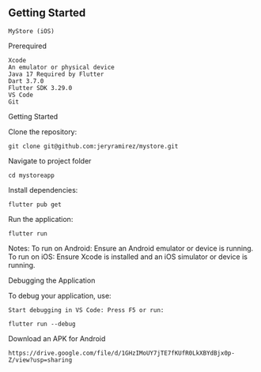 
## Getting Started

    MyStore (iOS)

Prerequired

    Xcode
    An emulator or physical device
    Java 17 Required by Flutter
    Dart 3.7.0
    Flutter SDK 3.29.0
    VS Code
    Git

Getting Started

Clone the repository:

    git clone git@github.com:jeryramirez/mystore.git

Navigate to project folder
    
    cd mystoreapp

Install dependencies:

    flutter pub get

Run the application:

    flutter run
    
Notes:
        To run on Android: Ensure an Android emulator or device is running.
        To run on iOS: Ensure Xcode is installed and an iOS simulator or device is running.

Debugging the Application

To debug your application, use:

    Start debugging in VS Code: Press F5 or run:

    flutter run --debug

    
Download an APK for Android

    https://drive.google.com/file/d/1GHzIMoUY7jTE7fKUfR0LkXBYdBjx0p-Z/view?usp=sharing
